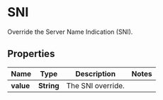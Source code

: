 

# SNI

Override the Server Name Indication (SNI).

## Properties

| Name | Type | Description | Notes |
|------------ | ------------- | ------------- | -------------|
|**value** | **String** | The SNI override. |  |



